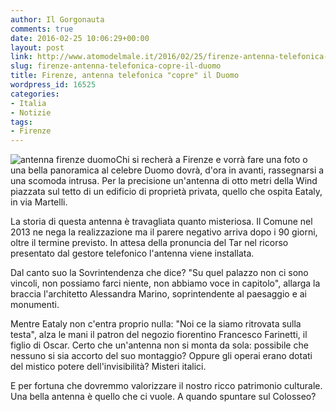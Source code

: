 ```yaml
---
author: Il Gorgonauta
comments: true
date: 2016-02-25 10:06:29+00:00
layout: post
link: http://www.atomodelmale.it/2016/02/25/firenze-antenna-telefonica-copre-il-duomo/
slug: firenze-antenna-telefonica-copre-il-duomo
title: Firenze, antenna telefonica "copre" il Duomo
wordpress_id: 16525
categories:
- Italia
- Notizie
tags:
- Firenze
---
```


![antenna firenze duomo](http://www.atomodelmale.it/wp-content/uploads/2016/02/antenna-firenze-duomo-300x85.jpg)Chi si recherà a Firenze e vorrà fare una foto o una bella panoramica al celebre Duomo dovrà, d'ora in avanti, rassegnarsi a una scomoda intrusa. Per la precisione un'antenna di otto metri della Wind piazzata sul tetto di un edificio di proprietà privata, quello che ospita Eataly, in via Martelli.

La storia di questa antenna è travagliata quanto misteriosa. Il Comune nel 2013 ne nega la realizzazione ma il parere negativo arriva dopo i 90 giorni, oltre il termine previsto. In attesa della pronuncia del Tar nel ricorso presentato dal gestore telefonico l'antenna viene installata.


Dal canto suo la Sovrintendenza che dice? "Su quel palazzo non ci sono vincoli, non possiamo farci niente, non abbiamo voce in capitolo", allarga la braccia l'architetto Alessandra Marino, soprintendente al paesaggio e ai monumenti.

Mentre Eataly non c'entra proprio nulla: "Noi ce la siamo ritrovata sulla testa", alza le mani il patron del negozio fiorentino Francesco Farinetti, il figlio di Oscar. Certo che un'antenna non si monta da sola: possibile che nessuno si sia accorto del suo montaggio? Oppure gli operai erano dotati del mistico potere dell'invisibilità? Misteri italici.

E per fortuna che dovremmo valorizzare il nostro ricco patrimonio culturale. Una bella antenna è quello che ci vuole. A quando spuntare sul Colosseo?
